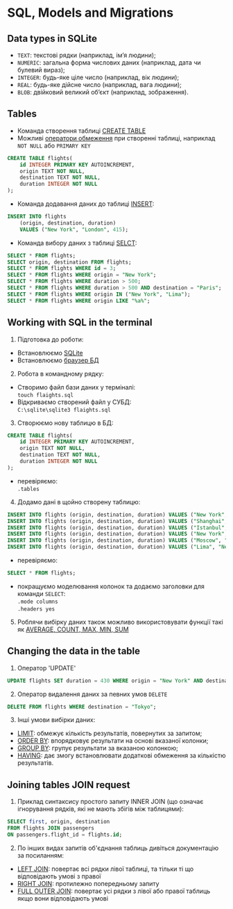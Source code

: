 #  SQL, Models and Migrations

## Data types in SQLite

- `TEXT`: текстові рядки (наприклад, ім’я людини);
- `NUMERIC`: загальна форма числових даних (наприклад, дата чи булевий вираз);
- `INTEGER`: будь-яке ціле число (наприклад, вік людини);
- `REAL`: будь-яке дійсне число (наприклад, вага людини);
- `BLOB`: двійковий великий об’єкт (наприклад, зображення).

## Tables
- Команда створення таблиці [CREATE TABLE](https://www.w3schools.com/sql/sql_create_table.asp)  
- Можливі [оператори обмеження](https://www.tutorialspoint.com/sqlite/sqlite_constraints.htm) при створенні таблиці, наприклад `NOT NULL` або `PRIMARY KEY`  
```sql
CREATE TABLE flights(
    id INTEGER PRIMARY KEY AUTOINCREMENT,
    origin TEXT NOT NULL,
    destination TEXT NOT NULL,
    duration INTEGER NOT NULL
);
```
- Команда додавання даних до таблиці [INSERT](https://www.tutorialspoint.com/sqlite/sqlite_insert_query.htm):

```sql
INSERT INTO flights
    (origin, destination, duration)
    VALUES ("New York", "London", 415);
```

- Команда вибору даних з таблиці [SELCT](https://www.tutorialspoint.com/sqlite/sqlite_select_query.htm):  
```sql
SELECT * FROM flights;
SELECT origin, destination FROM flights;
SELECT * FROM flights WHERE id = 3;
SELECT * FROM flights WHERE origin = "New York";
SELECT * FROM flights WHERE duration > 500;
SELECT * FROM flights WHERE duration > 500 AND destination = "Paris";
SELECT * FROM flights WHERE origin IN ("New York", "Lima");
SELECT * FROM flights WHERE origin LIKE "%a%";
```

## Working with SQL in the terminal

1. Підготовка до роботи:  
- Встановлюємо [SQLite](https://www.sqlite.org/download.html)  
- Встановлюємо [браузер БД](https://sqlitebrowser.org/dl/)
2. Робота в командному рядку:  
- Створимо файл бази даних у терміналі:  
`touch flaights.sql`  
- Відкриваємо створений файл у СУБД:  
`C:\sqlite\sqlite3 flaights.sql`
3. Створюємо нову таблицю в БД:  
```sql
CREATE TABLE flights(
    id INTEGER PRIMARY KEY AUTOINCREMENT,
    origin TEXT NOT NULL,
    destination TEXT NOT NULL,
    duration INTEGER NOT NULL
);
```
- перевіряємо:  
`.tables`  

4. Додамо дані в щойно створену таблицю:
```sql
INSERT INTO flights (origin, destination, duration) VALUES ("New York", "London", 415);
INSERT INTO flights (origin, destination, duration) VALUES ("Shanghai", "Paris", 760);
INSERT INTO flights (origin, destination, duration) VALUES ("Istanbul", "Tokyo", 700);
INSERT INTO flights (origin, destination, duration) VALUES ("New York", "Paris", 435);
INSERT INTO flights (origin, destination, duration) VALUES ("Moscow", "Paris", 245);
INSERT INTO flights (origin, destination, duration) VALUES ("Lima", "New York", 455);
```
- перевіряємо:
```sql
SELECT * FROM flights;
```
- покращуємо моделювання колонок та додаємо заголовки для команди `SELECT`:  
`.mode columns`  
`.headers yes`  

5. Роблячи вибірку даних також можливо використовувати функції такі як [AVERAGE, COUNT, MAX, MIN, SUM](https://www.w3schools.com/sql/sql_count_avg_sum.asp)

## Changing the data in the table

1. Оператор 'UPDATE'  
```sql 
UPDATE flights SET duration = 430 WHERE origin = "New York" AND destination = "London";
```
2. Оператор видалення даних за певних умов `DELETE`  
```sql
DELETE FROM flights WHERE destination = "Tokyo";
```
3. Інші умови вибірки даних:  
- [LIMIT](https://www.w3schools.com/sql/sql_top.asp): обмежує кількість результатів, повернутих за запитом;
- [ORDER BY](https://www.w3schools.com/sql/sql_orderby.asp): впорядковує результати на основі вказаної колонки;
- [GROUP BY](https://www.w3schools.com/sql/sql_groupby.asp): групує результати за вказаною колонкою;
- [HAVING](https://www.w3schools.com/sql/sql_having.asp): дає змогу встановлювати додаткові обмеження за кількістю результатів.

## Joining tables JOIN request

1. Приклад синтаксису простого запиту INNER JOIN (що означає ігнорування рядків, які не мають збігів між таблицями):  
```sql
SELECT first, origin, destination
FROM flights JOIN passengers
ON passengers.flight_id = flights.id;
``` 
2. По інших видах запитів об'єднання таблиць дивіться документацію за посиланням:

- [LEFT JOIN](https://www.w3schools.com/sql/sql_join_left.asp): повертає всі рядки лівої таблиці, та тільки ті що відповідають умові з правої
- [RIGHT JOIN](https://www.w3schools.com/sql/sql_join_right.asp): протилежно попередньому запиту
- [FULL OUTER JOIN](https://www.w3schools.com/sql/sql_join_full.asp): повертає усі рядки з лівої або правої таблиць якщо вони відповідають умові
